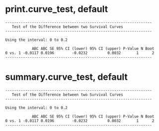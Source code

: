 # print.curve_test, default

    ------------------------------------------------------------------
       Test of the Difference between two Survival Curves
    ------------------------------------------------------------------
    
    Using the interval: 0 to 0.2 
    
                ABC ABC SE 95% CI (lower) 95% CI (upper) P-Value N Boot
    0 vs. 1 -0.0117 0.0196        -0.0232         0.0032       1      2
    ------------------------------------------------------------------

# summary.curve_test, default

    ------------------------------------------------------------------
       Test of the Difference between two Survival Curves
    ------------------------------------------------------------------
    
    Using the interval: 0 to 0.2 
    
                ABC ABC SE 95% CI (lower) 95% CI (upper) P-Value N Boot
    0 vs. 1 -0.0117 0.0196        -0.0232         0.0032       1      2
    ------------------------------------------------------------------


